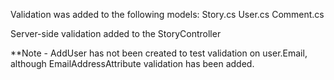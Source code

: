 Validation was added to the following models:
Story.cs
User.cs
Comment.cs

Server-side validation added to the StoryController

**Note - AddUser has not been created to test validation on user.Email, although EmailAddressAttribute validation has been added.